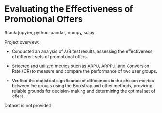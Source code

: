 # Evaluating the Effectiveness of Promotional Offers

Stack:
jupyter, python, pandas, numpy, scipy

Project overview: 
* Conducted an analysis of A/B test results, assessing the effectiveness of different sets of promotional offers.

* Selected and utilized metrics such as ARPU, ARPPU, and Conversion Rate (CR) to measure and compare the performance of two user groups.  

* Verified the statistical significance of differences in the chosen metrics between the groups using the Bootstrap and other methods, providing reliable grounds for decision-making and determining the optimal set of offers. 

Dataset is not provided 
